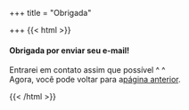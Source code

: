 +++
title = "Obrigada"

+++
{{< html >}}

<section class="container centered">

<div class="error">

<h4>Obrigada por enviar seu e-mail!</h4>

<p>Entrarei em contato assim que possível ^ ^<br />Agora, você pode voltar para a<a href="/br/contact">página anterior</a>.</p>

</div>

</section>

{{< /html >}}